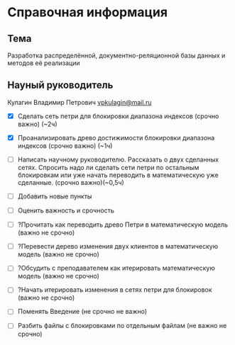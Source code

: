 Справочная информация
========================

## Тема  
Разработка распределённой,  документно-реляционной базы данных и  методов её реализации

## Науный руководитель  
Кулагин Владимир Петрович <vpkulagin@mail.ru>

- [x] Сделать сеть петри для блокировки диапазона индексов (срочно важно) (~2ч)
- [x] Проанализировать древо достижимости блокировки диапазона индексов (срочно важно) (~1ч)
- [ ] Написать научному руководителю. Рассказать о двух сделанных сетях. Спросить надо ли сделать сети петри по остальным блокировкам или уже начать переводить в математическую уже сделанные. (срочно важно)(~0,5ч)

- [ ] Добавить новые пункты
- [ ] Оценить важность и срочность
- [ ] ?Прочитать как переводить древо Петри в математическую модель (важно не срочно)
- [ ] ?Перевести дерево изменения двух клиентов в математическую модель (важно не срочно)
- [ ] ?Обсудить с преподавателем как итерировать математическую модель (важно не срочно)
- [ ] ?Начать итерировать изменения в сетях петри для блокировок (важно не срочно)

- [ ] Поменять Введение (не срочно не важно)
- [ ] Разбить файлы с блокировками по отдельным файлам (не важно не срочно)